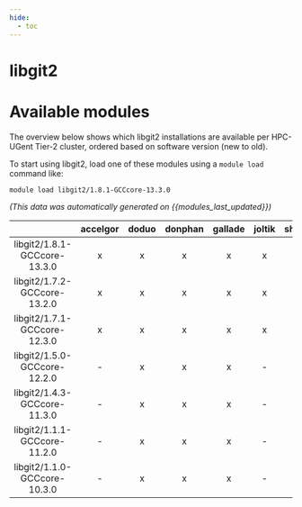 ```yaml
---
hide:
  - toc
---
```


libgit2
=======

# Available modules


The overview below shows which libgit2 installations are available per HPC-UGent Tier-2 cluster, ordered based on software version (new to old).

To start using libgit2, load one of these modules using a `module load` command like:

```shell
module load libgit2/1.8.1-GCCcore-13.3.0
```

*(This data was automatically generated on {{modules_last_updated}})*  

| |accelgor|doduo|donphan|gallade|joltik|shinx|
| :---: | :---: | :---: | :---: | :---: | :---: | :---: |
|libgit2/1.8.1-GCCcore-13.3.0|x|x|x|x|x|x|
|libgit2/1.7.2-GCCcore-13.2.0|x|x|x|x|x|x|
|libgit2/1.7.1-GCCcore-12.3.0|x|x|x|x|x|x|
|libgit2/1.5.0-GCCcore-12.2.0|-|x|x|x|-|-|
|libgit2/1.4.3-GCCcore-11.3.0|-|x|x|x|-|-|
|libgit2/1.1.1-GCCcore-11.2.0|-|x|x|x|-|-|
|libgit2/1.1.0-GCCcore-10.3.0|-|x|x|x|-|-|
